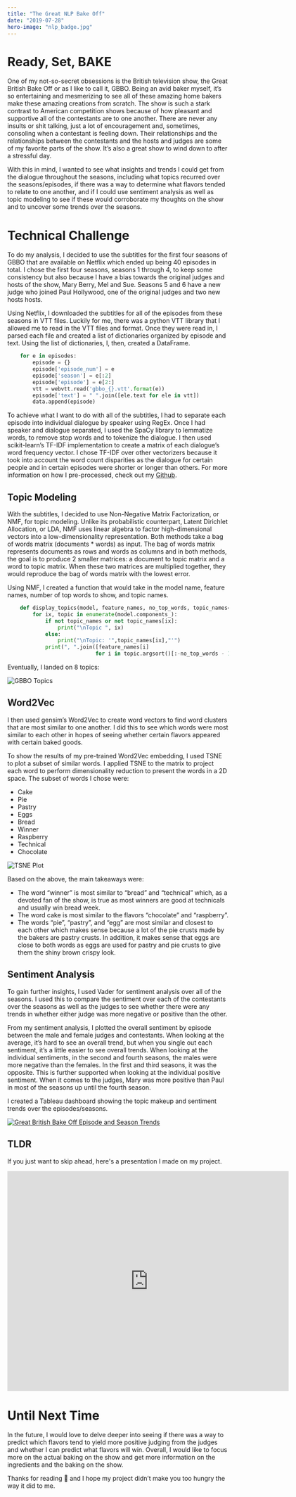```yaml
---
title: "The Great NLP Bake Off"
date: "2019-07-28"
hero-image: "nlp_badge.jpg"
---
```



# Ready, Set, BAKE

One of my not-so-secret obsessions is the British television show, the Great British Bake Off or as I like to call it, GBBO. Being an avid baker myself, it’s so entertaining and mesmerizing to see all of these amazing home bakers make these amazing creations from scratch. The show is such a stark contrast to American competition shows because of how pleasant and supportive all of the contestants are to one another. There are never any insults or shit talking, just a lot of encouragement and, sometimes, consoling when a contestant is feeling down. Their relationships and the relationships between the contestants and the hosts and judges are some of my favorite parts of the show. It’s also a great show to wind down to after a stressful day.

With this in mind, I wanted to see what insights and trends I could get from the dialogue throughout the seasons, including what topics recurred over the seasons/episodes, if there was a way to determine what flavors tended to relate to one another, and if I could use sentiment analysis as well as topic modeling to see if these would corroborate my thoughts on the show and to uncover some trends over the seasons.

# Technical Challenge

To do my analysis, I decided to use the subtitles for the first four seasons of GBBO that are available on Netflix which ended up being 40 episodes in total. I chose the first four seasons, seasons 1 through 4, to keep some consistency but also because I have a bias towards the original judges and hosts of the show, Mary Berry, Mel and Sue. Seasons 5 and 6 have a new judge who joined Paul Hollywood, one of the original judges and two new hosts hosts.

Using Netflix, I downloaded the subtitles for all of the episodes from these seasons in VTT files. Luckily for me, there was a python VTT library that I allowed me to read in the VTT files and format. Once they were read in, I parsed each file and created a list of dictionaries organized by episode and text. Using the list of dictionaries, I, then, created a DataFrame.

```python
    for e in episodes:
        episode = {}
        episode['episode_num'] = e
        episode['season'] = e[:2]
        episode['episode'] = e[2:]
        vtt = webvtt.read('gbbo_{}.vtt'.format(e))
        episode['text'] = " ".join([ele.text for ele in vtt])
        data.append(episode)
```

To achieve what I want to do with all of the subtitles, I had to separate each episode into individual dialogue by speaker using RegEx. Once I had speaker and dialogue separated, I used the SpaCy library to lemmatize words, to remove stop words and to tokenize the dialogue. I then used scikit-learn’s TF-IDF implementation to create a matrix of each dialogue’s word frequency vector. I chose TF-IDF over other vectorizers because it took into account the word count disparities as the dialogue for certain people and in certain episodes were shorter or longer than others. For more information on how I pre-processed, check out my [Github](https://github.com/amyksu/great-nlp-bake-off).


## Topic Modeling

With the subtitles, I decided to use Non-Negative Matrix Factorization, or NMF, for topic modeling. Unlike its probabilistic counterpart, Latent Dirichlet Allocation, or LDA, NMF uses linear algebra to factor high-dimensional vectors into a low-dimensionality representation. Both methods take a bag of words matrix (documents * words) as input. The bag of words matrix represents documents as rows and words as columns and in both methods, the goal is to produce 2 smaller matrices: a document to topic matrix and a word to topic matrix. When these two matrices are multiplied together, they would reproduce the bag of words matrix with the lowest error.

Using NMF, I created a function that would take in the model name, feature names, number of top words to show, and topic names. 

```python
    def display_topics(model, feature_names, no_top_words, topic_names=None):
        for ix, topic in enumerate(model.components_):
            if not topic_names or not topic_names[ix]:
                print("\nTopic ", ix)
            else:
                print("\nTopic: '",topic_names[ix],"'")
            print(", ".join([feature_names[i]
                            for i in topic.argsort()[:-no_top_words - 1:-1]]))
```

Eventually, I landed on 8 topics: 

![GBBO Topics](https://paper-attachments.dropbox.com/s_E83A0991D16F85D0F734E8C332A054CEC6C641F278616755C508C0D3F557D050_1566785621406_image.png)

## Word2Vec

I then used gensim’s Word2Vec to create word vectors to find word clusters that are most similar to one another. I did this to see which words were most similar to each other in hopes of seeing whether certain flavors appeared with certain baked goods.

To show the results of my pre-trained Word2Vec embedding, I used TSNE to plot a subset of similar words. I applied TSNE to the matrix to project each word to perform dimensionality reduction to present the words in a 2D space. The subset of words I chose were:

- Cake
- Pie
- Pastry
- Eggs
- Bread
- Winner
- Raspberry
- Technical
- Chocolate


![TSNE Plot](https://paper-attachments.dropbox.com/s_E83A0991D16F85D0F734E8C332A054CEC6C641F278616755C508C0D3F557D050_1566786001311_image.png)

Based on the above, the main takeaways were:

- The word “winner” is most similar to “bread” and “technical” which, as a devoted fan of the show, is true as most winners are good at technicals and usually win bread week.
- The word cake is most similar to the flavors “chocolate” and “raspberry”.
- The words “pie”, “pastry”, and “egg” are most similar and closest to each other which makes sense because a lot of the pie crusts made by the bakers are pastry crusts. In addition, it makes sense that eggs are close to both words as eggs are used for pastry and pie crusts to give them the shiny brown crispy look.

## Sentiment Analysis 

To gain further insights, I used Vader for sentiment analysis over all of the seasons. I used this to compare the sentiment over each of the contestants over the seasons as well as the judges to see whether there were any trends in whether either judge was more negative or positive than the other.

From my sentiment analysis, I plotted the overall sentiment by episode between the male and female judges and contestants. When looking at the average, it’s hard to see an overall trend, but when you single out each sentiment, it’s a little easier to see overall trends. When looking at the individual sentiments, in the second and fourth seasons, the males were more negative than the females. In the first and third seasons, it was the opposite. This is further supported when looking at the individual positive sentiment. When it comes to the judges, Mary was more positive than Paul in most of the seasons up until the fourth season.

I created a Tableau dashboard showing the topic makeup and sentiment trends over the episodes/seasons.

<div class='tableauPlaceholder' id='viz1566789740825' style='position: relative'><noscript><a href='http:&#47;&#47;www.amyksu.com'><img alt='Great British Bake Off Episode and Season Trends' src='https:&#47;&#47;public.tableau.com&#47;static&#47;images&#47;Gr&#47;GreatBritishBakeOffNLPAnalysis&#47;FinalDashboard&#47;1_rss.png' style='border: none' /></a></noscript><object class='tableauViz'  style='display:none;'><param name='host_url' value='https%3A%2F%2Fpublic.tableau.com%2F' /> <param name='embed_code_version' value='3' /> <param name='site_root' value='' /><param name='name' value='GreatBritishBakeOffNLPAnalysis&#47;FinalDashboard' /><param name='tabs' value='no' /><param name='toolbar' value='yes' /><param name='static_image' value='https:&#47;&#47;public.tableau.com&#47;static&#47;images&#47;Gr&#47;GreatBritishBakeOffNLPAnalysis&#47;FinalDashboard&#47;1.png' /> <param name='animate_transition' value='yes' /><param name='display_static_image' value='yes' /><param name='display_spinner' value='yes' /><param name='display_overlay' value='yes' /><param name='display_count' value='yes' /></object></div>                <script type='text/javascript'>                    var divElement = document.getElementById('viz1566789740825');                    var vizElement = divElement.getElementsByTagName('object')[0];                    if ( divElement.offsetWidth > 800 ) { vizElement.style.width='800px';vizElement.style.height='827px';} else if ( divElement.offsetWidth > 500 ) { vizElement.style.width='800px';vizElement.style.height='827px';} else { vizElement.style.width='100%';vizElement.style.height='1427px';}                     var scriptElement = document.createElement('script');                    scriptElement.src = 'https://public.tableau.com/javascripts/api/viz_v1.js';                    vizElement.parentNode.insertBefore(scriptElement, vizElement);                </script>

## TLDR 

If you just want to skip ahead, here's a presentation I made on my project.

<iframe src="https://www.icloud.com/keynote/0R7Z6hh2V2uy1JHJrMUJIjXqg?embed=true" width="640" height="500" frameborder="0" allowfullscreen="1" referrer="no-referrer"></iframe>

# Until Next Time

In the future, I would love to delve deeper into seeing if there was a way to predict which flavors tend to yield more positive judging from the judges and whether I can predict what flavors will win. Overall, I would like to focus more on the actual baking on the show and get more information on the ingredients and the baking on the show.

Thanks for reading 🙂 and I hope my project didn’t make you too hungry the way it did to me. 
